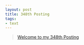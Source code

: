 ```yaml
---
layout: post
title: 348th Posting
tags: 
- text
---
```


> [Welcome to my 348th Posting](https://janghan-kor.tistory.com/1387)
